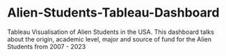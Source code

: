 # Alien-Students-Tableau-Dashboard
Tableau Visualisation of Alien Students in the USA. This dashboard talks about the origin, academic level, major and source of fund for the Alien Students from 2007 - 2023
